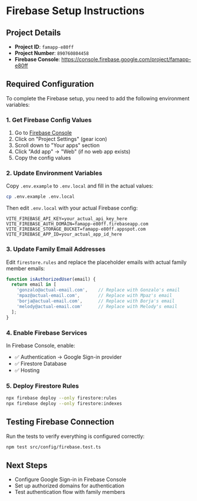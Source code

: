 # Firebase Setup Instructions

## Project Details
- **Project ID**: `famapp-e80ff`
- **Project Number**: `890760804458`
- **Firebase Console**: https://console.firebase.google.com/project/famapp-e80ff

## Required Configuration

To complete the Firebase setup, you need to add the following environment variables:

### 1. Get Firebase Config Values
1. Go to [Firebase Console](https://console.firebase.google.com/project/famapp-e80ff)
2. Click on "Project Settings" (gear icon)
3. Scroll down to "Your apps" section
4. Click "Add app" → "Web" (if no web app exists)
5. Copy the config values

### 2. Update Environment Variables
Copy `.env.example` to `.env.local` and fill in the actual values:

```bash
cp .env.example .env.local
```

Then edit `.env.local` with your actual Firebase config:
```env
VITE_FIREBASE_API_KEY=your_actual_api_key_here
VITE_FIREBASE_AUTH_DOMAIN=famapp-e80ff.firebaseapp.com
VITE_FIREBASE_STORAGE_BUCKET=famapp-e80ff.appspot.com
VITE_FIREBASE_APP_ID=your_actual_app_id_here
```

### 3. Update Family Email Addresses
Edit `firestore.rules` and replace the placeholder emails with actual family member emails:

```javascript
function isAuthorizedUser(email) {
  return email in [
    'gonzalo@actual-email.com',    // Replace with Gonzalo's email
    'mpaz@actual-email.com',       // Replace with Mpaz's email
    'borja@actual-email.com',      // Replace with Borja's email
    'melody@actual-email.com'      // Replace with Melody's email
  ];
}
```

### 4. Enable Firebase Services
In Firebase Console, enable:
- ✅ Authentication → Google Sign-in provider
- ✅ Firestore Database
- ✅ Hosting

### 5. Deploy Firestore Rules
```bash
npx firebase deploy --only firestore:rules
npx firebase deploy --only firestore:indexes
```

## Testing Firebase Connection
Run the tests to verify everything is configured correctly:
```bash
npm test src/config/firebase.test.ts
```

## Next Steps
- Configure Google Sign-in in Firebase Console
- Set up authorized domains for authentication
- Test authentication flow with family members